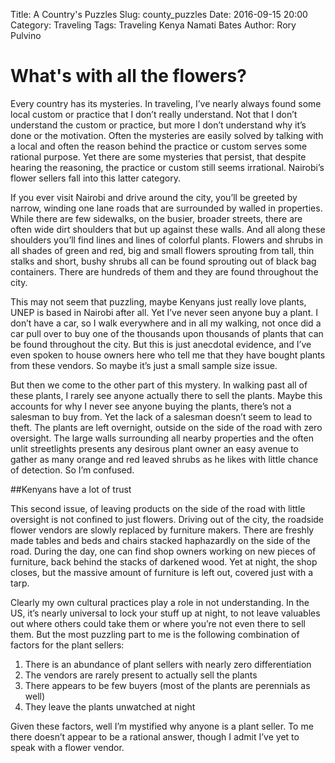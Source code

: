 Title: A Country's Puzzles
Slug: county_puzzles
Date: 2016-09-15 20:00
Category: Traveling
Tags: Traveling Kenya Namati Bates
Author: Rory Pulvino
# What's with all the flowers?

Every country has its mysteries. In traveling, I’ve nearly always found some local custom or practice that I don’t really understand. Not that I don’t understand the custom or practice, but more I don’t understand why it’s done or the motivation. Often the mysteries are easily solved by talking with a local and often the reason behind the practice or custom serves some rational purpose. Yet there are some mysteries that persist, that despite hearing the reasoning, the practice or custom still seems irrational. Nairobi’s flower sellers fall into this latter category.

If you ever visit Nairobi and drive around the city, you’ll be greeted by narrow, winding one lane roads that are surrounded by walled in properties. While there are few sidewalks, on the busier, broader streets, there are often wide dirt shoulders that but up against these walls. And all along these shoulders you’ll find lines and lines of colorful plants. Flowers and shrubs in all shades of green and red, big and small flowers sprouting from tall, thin stalks and short, bushy shrubs all can be found sprouting out of black bag containers. There are hundreds of them and they are found throughout the city.

This may not seem that puzzling, maybe Kenyans just really love plants, UNEP is based in Nairobi after all. Yet I’ve never seen anyone buy a plant. I don’t have a car, so I walk everywhere and in all my walking, not once did a car pull over to buy one of the thousands upon thousands of plants that can be found throughout the city. But this is just anecdotal evidence, and I’ve even spoken to house owners here who tell me that they have bought plants from these vendors. So maybe it’s just a small sample size issue.

But then we come to the other part of this mystery. In walking past all of these plants, I rarely see anyone actually there to sell the plants. Maybe this accounts for why I never see anyone buying the plants, there’s not a salesman to buy from. Yet the lack of a salesman doesn’t seem to lead to theft. The plants are left overnight, outside on the side of the road with zero oversight. The large walls surrounding all nearby properties and the often unlit streetlights presents any desirous plant owner an easy avenue to gather as many orange and red leaved shrubs as he likes with little chance of detection. So I’m confused.

##Kenyans have a lot of trust

This second issue, of leaving products on the side of the road with little oversight is not confined to just flowers. Driving out of the city, the roadside flower vendors are slowly replaced by furniture makers. There are freshly made tables and beds and chairs stacked haphazardly on the side of the road. During the day, one can find shop owners working on new pieces of furniture, back behind the stacks of darkened wood. Yet at night, the shop closes, but the massive amount of furniture is left out, covered just with a tarp.

Clearly my own cultural practices play a role in not understanding. In the US, it’s nearly universal to lock your stuff up at night, to not leave valuables out where others could take them or where you’re not even there to sell them. But the most puzzling part to me is the following combination of factors for the plant sellers:

1. There is an abundance of plant sellers with nearly zero differentiation
2. The vendors are rarely present to actually sell the plants
3. There appears to be few buyers (most of the plants are perennials as well)
4. They leave the plants unwatched at night 

Given these factors, well I’m mystified why anyone is a plant seller. To me there doesn’t appear to be a rational answer, though I admit I’ve yet to speak with a flower vendor.